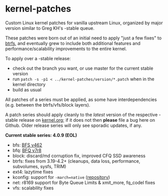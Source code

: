kernel-patches
==============

Custom Linux kernel patches for vanilla upstream Linux, organized by major
version similar to Greg KH's -stable queue.

These patches were born out of an initial need to apply "just a few fixes"
to [btrfs](https://btrfs.wiki.kernel.org/), and eventually grew to include both
additional features and performance/scalability improvements to the entire kernel.

To apply over a -stable release:

- check out the branch you want, or use master for the current stable version
- run `patch -s -p1 < ../kernel-patches/version/*.patch` when in the kernel directory
- build as usual

All patches of a series must be applied, as some have interdependencies
(e.g. between the btrfs/vfs/block layers).

A patch series should apply cleanly to the *latest* version of the respective -stable
release on [kernel.org](https://www.kernel.org/); if it does not then **please** file
a bug here on Github. Older release series will only see sporadic updates, if any.

**Current stable series: 4.0.9 (EOL)**

- bfs: [BFS v462](http://ck-hack.blogspot.com/2015/04/bfs-462-linux-40-ck1.html)
- bfq: [BFQ v7r8](http://algogroup.unimore.it/people/paolo/disk_sched/)
- block: discard/md corruption fix, improved CFQ SSD awareness
- btrfs: fixes from 3.19-4.2+ (cleanups, data loss, performance, subvolumes, sysfs, TRIM)
- ext4: lazytime fixes
- kconfig: support for `-march=native` ([repository](https://github.com/graysky2/kernel_gcc_patch))
- net: r8169 support for Byte Queue Limits & xmit_more, fq_codel fixes
- vfs: scalability fixes

